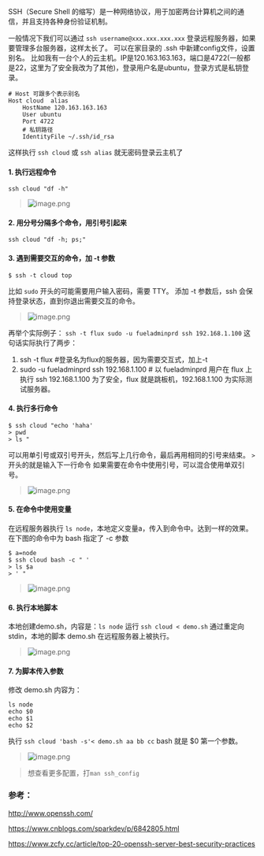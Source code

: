 SSH（Secure Shell 的缩写）是一种网络协议，用于加密两台计算机之间的通信，并且支持各种身份验证机制。

一般情况下我们可以通过 `ssh username@xxx.xxx.xxx.xxx` 登录远程服务器，如果要管理多台服务器，这样太长了。
可以在家目录的 .ssh 中新建config文件，设置别名。
比如我有一台个人的云主机。IP是120.163.163.163，端口是4722(一般都是22，这里为了安全我改为了其他)，登录用户名是ubuntu，登录方式是私钥登录。
```
# Host 可跟多个表示别名
Host cloud  alias
    HostName 120.163.163.163
    User ubuntu
    Port 4722
    # 私钥路径
    IdentityFile ~/.ssh/id_rsa
```
这样执行 `ssh cloud` 或 `ssh alias` 就无密码登录云主机了

#### 1. 执行远程命令
`ssh cloud "df -h"`
> ![image.png](https://hexo-blog.pek3b.qingstor.com/upload_images/71414-6e4fb3bd80600312.png?imageMogr2/auto-orient/strip%7CimageView2/2/w/1240)

#### 2. 用分号分隔多个命令，用引号引起来
`ssh cloud "df -h; ps;"`

#### 3. 遇到需要交互的命令，加 -t  参数
```
$ ssh -t cloud top
```
比如 `sudo`  开头的可能需要用户输入密码，需要 TTY。
添加 -t 参数后，ssh 会保持登录状态，直到你退出需要交互的命令。

> ![image.png](https://hexo-blog.pek3b.qingstor.com/upload_images/71414-1832a664f7095765.png?imageMogr2/auto-orient/strip%7CimageView2/2/w/1240)

再举个实际例子：
`ssh -t flux sudo -u fueladminprd ssh 192.168.1.100`
这句话实际执行了两步：
1.  ssh -t flux #登录名为flux的服务器，因为需要交互式，加上-t
2.  sudo -u fueladminprd  ssh 192.168.1.100 # 以 fueladminprd 用户在 flux 上执行 ssh 192.168.1.100
为了安全，flux 就是跳板机，192.168.1.100 为实际测试服务器。

#### 4. 执行多行命令
```
$ ssh cloud "echo 'haha'
> pwd
> ls "
```
可以用单引号或双引号开头，然后写上几行命令，最后再用相同的引号来结束。
`>` 开头的就是输入下一行命令
如果需要在命令中使用引号，可以混合使用单双引号。
> ![image.png](https://hexo-blog.pek3b.qingstor.com/upload_images/71414-2f98740683ad8e74.png?imageMogr2/auto-orient/strip%7CimageView2/2/w/1240)

#### 5. 在命令中使用变量
在远程服务器执行 `ls node`，本地定义变量a，传入到命令中。达到一样的效果。
在下图的命令中为 bash 指定了 -c 参数
```
$ a=node
$ ssh cloud bash -c " '
> ls $a
> ' "
```
> ![image.png](https://hexo-blog.pek3b.qingstor.com/upload_images/71414-69eb868388ebdc0b.png?imageMogr2/auto-orient/strip%7CimageView2/2/w/1240)

#### 6. 执行本地脚本
本地创建demo.sh，内容是：`ls node`
运行 `ssh cloud < demo.sh`
通过重定向 stdin，本地的脚本 demo.sh 在远程服务器上被执行。
> ![image.png](https://hexo-blog.pek3b.qingstor.com/upload_images/71414-a7b56ec7fbce3520.png?imageMogr2/auto-orient/strip%7CimageView2/2/w/1240)

#### 7. 为脚本传入参数
修改 demo.sh 内容为：
```
ls node
echo $0
echo $1
echo $2
```
执行 `ssh cloud 'bash -s'< demo.sh aa bb cc`
bash 就是 $0 第一个参数。
>  ![image.png](https://hexo-blog.pek3b.qingstor.com/upload_images/71414-2454d65cbf062ad0.png?imageMogr2/auto-orient/strip%7CimageView2/2/w/1240)

> 想查看更多配置，打`man ssh_config`
### 参考：
http://www.openssh.com/

https://www.cnblogs.com/sparkdev/p/6842805.html

https://www.zcfy.cc/article/top-20-openssh-server-best-security-practices

